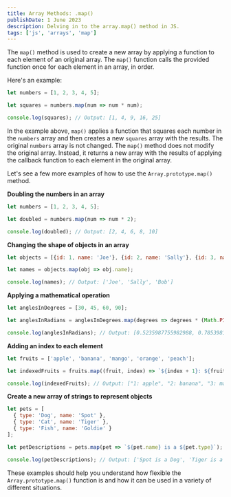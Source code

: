 ```yaml
---
title: Array Methods: .map()
publishDate: 1 June 2023
description: Delving in to the array.map() method in JS.
tags: ['js', 'arrays', 'map']
---
```


The `map()` method is used to create a new array by applying a function to each element of an original array. The `map()` function calls the provided function once for each element in an array, in order.

Here's an example:

```javascript
let numbers = [1, 2, 3, 4, 5];

let squares = numbers.map(num => num * num);

console.log(squares); // Output: [1, 4, 9, 16, 25]
```

In the example above, `map()` applies a function that squares each number in the `numbers` array and then creates a new `squares` array with the results. The original `numbers` array is not changed. The `map()` method does not modify the original array. Instead, it returns a new array with the results of applying the callback function to each element in the original array.

Let's see a few more examples of how to use the `Array.prototype.map()` method.

**Doubling the numbers in an array**

```javascript
let numbers = [1, 2, 3, 4, 5];

let doubled = numbers.map(num => num * 2);

console.log(doubled); // Output: [2, 4, 6, 8, 10]
```

**Changing the shape of objects in an array**

```javascript
let objects = [{id: 1, name: 'Joe'}, {id: 2, name: 'Sally'}, {id: 3, name: 'Bob'}];

let names = objects.map(obj => obj.name);

console.log(names); // Output: ['Joe', 'Sally', 'Bob']
```

**Applying a mathematical operation**

```javascript
let anglesInDegrees = [30, 45, 60, 90];

let anglesInRadians = anglesInDegrees.map(degrees => degrees * (Math.PI / 180));

console.log(anglesInRadians); // Output: [0.5235987755982988, 0.7853981633974483, 1.0471975511965976, 1.5707963267948966]
```

**Adding an index to each element**

```javascript
let fruits = ['apple', 'banana', 'mango', 'orange', 'peach'];

let indexedFruits = fruits.map((fruit, index) => `${index + 1}: ${fruit}`);

console.log(indexedFruits); // Output: ["1: apple", "2: banana", "3: mango", "4: orange", "5: peach"]
```

**Create a new array of strings to represent objects**

```javascript
let pets = [
  { type: 'Dog', name: 'Spot' },
  { type: 'Cat', name: 'Tiger' },
  { type: 'Fish', name: 'Goldie' }
];

let petDescriptions = pets.map(pet => `${pet.name} is a ${pet.type}`);

console.log(petDescriptions); // Output: ['Spot is a Dog', 'Tiger is a Cat', 'Goldie is a Fish']
```

These examples should help you understand how flexible the `Array.prototype.map()` function is and how it can be used in a variety of different situations.
